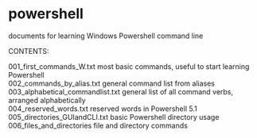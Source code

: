 # powershell
documents for learning Windows Powershell command line

CONTENTS:

001_first_commands_W.txt                  most basic commands, useful to start learning Powershell<br>
002_commands_by_alias.txt                 general command list from aliases<br>
003_alphabetical_commandlist.txt          general list of all command verbs, arranged alphabetically<br>
004_reserved_words.txt                    reserved words in Powershell 5.1<br>
005_directories_GUIandCLI.txt     basic Powershell directory usage<br>
006_files_and_directories         file and directory commands<br>


